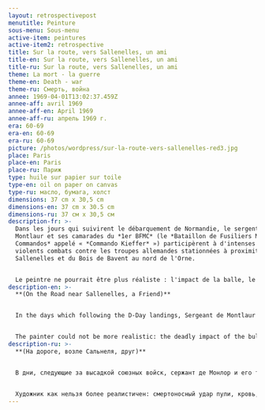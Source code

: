 ```yaml
---
layout: retrospectivepost
menutitle: Peinture
sous-menu: Sous-menu
active-item: peintures
active-item2: retrospective
title: Sur la route, vers Sallenelles, un ami
title-en: Sur la route, vers Sallenelles, un ami
title-ru: Sur la route, vers Sallenelles, un ami
theme: La mort - la guerre
theme-en: Death - war
theme-ru: Смерть, война
annee: 1969-04-01T13:02:37.459Z
annee-aff: avril 1969
annee-aff-en: April 1969
annee-aff-ru: апрель 1969 г.
era: 60-69
era-en: 60-69
era-ru: 60-69
picture: /photos/wordpress/sur-la-route-vers-sallenelles-red3.jpg
place: Paris
place-en: Paris
place-ru: Париж
type: huile sur papier sur toile
type-en: oil on paper on canvas
type-ru: масло, бумага, холст
dimensions: 37 cm x 30,5 cm
dimensions-en: 37 cm x 30.5 cm
dimensions-ru: 37 см x 30,5 см
description-fr: >-
  Dans les jours qui suivirent le débarquement de Normandie, le sergent de
  Montlaur et ses camarades du *1er BFMC* (le *Bataillon de Fusiliers Marins
  Commandos* appelé « *Commando Kieffer* ») participèrent à d'intenses et
  violents combats contre les troupes allemandes stationnées à proximité de
  Sallenelles et du Bois de Bavent au nord de l'Orne. 


  Le peintre ne pourrait être plus réaliste : l'impact de la balle, le sang qui a coulé de la blessure mortelle, l'aspect verdâtre et bleu du visage de « son ami » sont reproduits dans ce tableau dans toute leur horreur.
description-en: >-
  **(On the Road near Sallenelles, a Friend)**


  In the days which following the D-Day landings, Sergeant de Montlaur and his comrades of the Free-French No. 4 Commando 1st BFMC (*Battaillon de Fusiliers Marins Commando*s also called "*Kieffer Commando*") took part in intense and violent fighting against the German troops stationed near the village of Sallenelles and the  Bavent Woods on the North bank of the Orne River.


  The painter could not be more realistic: the deadly impact of the bullet, the blood which has flowed from the wound, the greenish and blue tint of the face of "his friend" are reproduced in this painting in all their horror.
description-ru: >-
  **(На дороге, возле Сальнеля, друг)**


  В дни, следующие за высадкой союзных войск, сержант де Монлор и его товарищи из коммандос № 4 1-го батальона (*Battaillon de Fusiliers Marines Commando*, также именуемые «*Kieffer Commando*») принимали участие в интенсивных боевых действиях и ожесточенных боях с немецкими войсками, расположенными у деревни Салленель и Бавен-Вудс на северном берегу реки Орн.


  Художник как нельзя более реалистичен: смертоносный удар пули, кровь, истекающая из раны, зеленовато-синий оттенок лица его друга воспроизведены на этой картине натуралистично и ужасающе.
---
```


